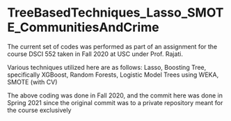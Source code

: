 # TreeBasedTechniques_Lasso_SMOTE_CommunitiesAndCrime

The current set of codes was performed as part of an assignment for the course DSCI 552 taken in Fall 2020 at USC under Prof. Rajati. 

Various techniques utilized here are as follows:
Lasso,
Boosting Tree, specifically XGBoost,
Random Forests,
Logistic Model Trees using WEKA,
SMOTE (with CV)

The above coding was done in Fall 2020, and the commit here was done in Spring 2021 since the original commit was to a private repository meant for the course exclusively
